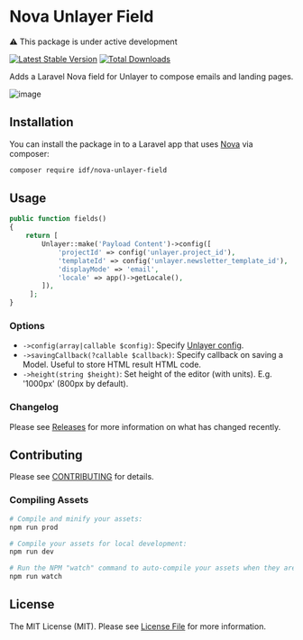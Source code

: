 # Nova Unlayer Field

⚠️ This package is under active development

[![Latest Stable Version](https://poser.pugx.org/idf/nova-unlayer-field/v/stable)](https://packagist.org/packages/idf/nova-unlayer-field)
[![Total Downloads](https://poser.pugx.org/idf/nova-unlayer-field/downloads)](https://packagist.org/packages/idf/nova-unlayer-field)

Adds a Laravel Nova field for Unlayer to compose emails and landing pages.

![image](https://s5.gifyu.com/images/unlayer.gif)

## Installation

You can install the package in to a Laravel app that uses [Nova](https://nova.laravel.com) via composer:

```bash
composer require idf/nova-unlayer-field
```

## Usage

```php
public function fields()
{
    return [ 
        Unlayer::make('Payload Content')->config([
            'projectId' => config('unlayer.project_id'),
            'templateId' => config('unlayer.newsletter_template_id'),
            'displayMode' => 'email',
            'locale' => app()->getLocale(),
        ]),
     ];
}
```

### Options
 - `->config(array|callable $config)`: Specify [Unlayer config](https://docs.unlayer.com/docs/getting-started#section-configuration-options).
 - `->savingCallback(?callable $callback)`: Specify callback on saving a Model. Useful to store HTML result HTML code.
 - `->height(string $height)`: Set height of the editor (with units). E.g. '1000px' (800px by default).


### Changelog

Please see [Releases](https://github.com/InteractionDesignFoundation/nova-unlayer-field/releases) for more information on what has changed recently.

## Contributing

Please see [CONTRIBUTING](CONTRIBUTING.md) for details.

### Compiling Assets

```bash
# Compile and minify your assets:
npm run prod

# Compile your assets for local development:
npm run dev

# Run the NPM "watch" command to auto-compile your assets when they are changed:
npm run watch
```

## License

The MIT License (MIT). Please see [License File](LICENSE) for more information.